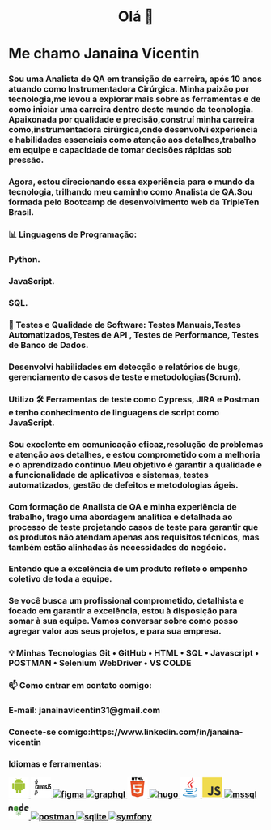 <h1 align="center">Olá 👋
<h1>Me chamo Janaina Vicentin</h1>
<h3 align="center"><h3>
<h3>Sou uma Analista de QA em transição de carreira, após 10 anos atuando como Instrumentadora Cirúrgica. Minha paixão por tecnologia,me levou a explorar mais sobre as ferramentas e de como iniciar uma carreira dentro deste mundo da tecnologia. Apaixonada por qualidade e precisão,construí minha carreira como,instrumentadora cirúrgica,onde desenvolvi experiencia e habilidades essenciais como atenção aos detalhes,trabalho em equipe e capacidade de tomar decisões rápidas sob pressão.
<h3> Agora, estou direcionando essa experiência para o mundo da tecnologia, trilhando meu caminho como Analista de QA.Sou formada pelo Bootcamp de desenvolvimento web da TripleTen Brasil.
<h3> 📊 Linguagens de Programação:
<h3> Python.
<h3> JavaScript.
<h3> SQL.
<h3>🧪 Testes e Qualidade de Software: Testes Manuais,Testes Automatizados,Testes de API , Testes de Performance, Testes de Banco de Dados.
<h3> Desenvolvi  habilidades em detecção e relatórios de bugs, gerenciamento de casos de teste e metodologias(Scrum).
<h3> Utilizo 🛠 Ferramentas de teste como Cypress, JIRA e Postman e tenho conhecimento de linguagens de script como JavaScript.
<h3> Sou excelente em comunicação eficaz,resolução de problemas e atenção aos detalhes, e estou comprometido com a melhoria e o aprendizado contínuo.Meu objetivo é garantir a qualidade e a funcionalidade de aplicativos e sistemas, testes automatizados, gestão de defeitos e metodologias ágeis.
<h3> Com formação de Analista de QA e minha experiência de trabalho, trago uma abordagem analítica e detalhada ao processo de teste projetando casos de teste para garantir que os produtos não atendam apenas aos requisitos técnicos, mas também estão alinhadas às necessidades do negócio.
<h3> Entendo que a excelência de um produto reflete o empenho coletivo de toda a equipe.

<h3> Se você busca um profissional comprometido, detalhista e focado em garantir a excelência, estou à disposição para somar à sua equipe. Vamos conversar sobre como posso agregar valor aos seus projetos, e para sua empresa.

<h3> 💡 Minhas Tecnologias
Git • GitHub • HTML • SQL • Javascript • POSTMAN • Selenium WebDriver • VS COLDE


<h3> 📫 Como entrar em contato comigo:
 <h3> E-mail: janainavicentin31@gmail.com
<h3 align="left"> Conecte-se comigo:https://www.linkedin.com/in/janaina-vicentin
<h3 align="left">Idiomas e ferramentas:</ h3>
<p align="left"> <a href="https://developer.android.com" target="_blank" rel="noreferrer"> <img src="https://raw.githubusercontent.com/devicons/devicon/master/icons/android/android-original-wordmark.svg" alt="android" width="40" height="40"/> </a> <a href="https://canvasjs.com" target="_blank" rel="noreferrer"> <img src="https://raw.githubusercontent.com/Hardik0307/Hardik0307/master/assets/canvasjs-charts.svg" alt="canvasjs" width="40" height="40"/> </a> <a href="https://www.figma.com/" target="_blank" rel="noreferrer"> <img src="https://www.vectorlogo.zone/logos/figma/figma-icon.svg" alt="figma" width="40" height="40"/> </a> <a href="https://graphql.org" target="_blank" rel="noreferrer"> <img src="https://www.vectorlogo.zone/logos/graphql/graphql-icon.svg" alt="graphql" width="40" height="40"/> </a> <a href="https://www.w3.org/html/" target="_blank" rel="noreferrer"> <img src="https://raw.githubusercontent.com/devicons/devicon/master/icons/html5/html5-original-wordmark.svg" alt="html5" width="40" height="40"/> </a> <a href="https://gohugo.io/" target="_blank" rel="noreferrer"> <img src="https://api.iconify.design/logos-hugo.svg" alt="hugo" width="40" height="40"/> </a> <a href="https://www.java.com" target="_blank" rel="noreferrer"> <img src="https://raw.githubusercontent.com/devicons/devicon/master/icons/java/java-original.svg" alt="java" width="40" height="40"/> </a> <a href="https://developer.mozilla.org/en-US/docs/Web/JavaScript" target="_blank" rel="noreferrer"> <img src="https://raw.githubusercontent.com/devicons/devicon/master/icons/javascript/javascript-original.svg" alt="javascript" width="40" height="40"/> </a> <a href="https://www.microsoft.com/en-us/sql-server" target="_blank" rel="noreferrer"> <img src="https://www.svgrepo.com/show/303229/microsoft-sql-server-logo.svg" alt="mssql" width="40" height="40"/> </a> <a href="https://nodejs.org" target="_blank" rel="noreferrer"> <img src="https://raw.githubusercontent.com/devicons/devicon/master/icons/nodejs/nodejs-original-wordmark.svg" alt="nodejs" width="40" height="40"/> </a> <a href="https://postman.com" target="_blank" rel="noreferrer"> <img src="https://www.vectorlogo.zone/logos/getpostman/getpostman-icon.svg" alt="postman" width="40" height="40"/> </a> <a href="https://www.sqlite.org/" target="_blank" rel="noreferrer"> <img src="https://www.vectorlogo.zone/logos/sqlite/sqlite-icon.svg" alt="sqlite" width="40" height="40"/> </a> <a href="https://symfony.com" target="_blank" rel="noreferrer"> <img src="https://symfony.com/logos/symfony_black_03.svg" alt="symfony" width="40" height="40"/> </a> </p>

